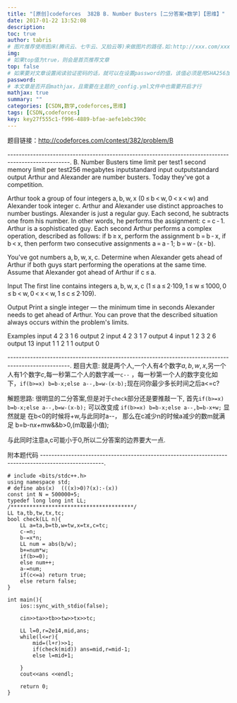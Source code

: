 ```yaml
---
title: "[原创]codeforces  382B B. Number Busters [二分答案+数学]【思维】"
date: 2017-01-22 13:52:08
description:
toc: true
author: tabris
# 图片推荐使用图床(腾讯云、七牛云、又拍云等)来做图片的路径.如:http://xxx.com/xxx.jpg
img:
# 如果top值为true，则会是首页推荐文章
top: false
# 如果要对文章设置阅读验证密码的话，就可以在设置password的值，该值必须是用SHA256加密后的密码，防止被他人识破
password:
# 本文章是否开启mathjax，且需要在主题的_config.yml文件中也需要开启才行
mathjax: true
summary: ""
categories: [CSDN,数学,codeforces,思维]
tags: [CSDN,codeforces]
key: key27f555c1-f996-4889-bfae-aefe1ebc390c
---
```


题目链接：http://codeforces.com/contest/382/problem/B

----------------------------------------------------------------------------------------------------.
B. Number Busters
time limit per test1 second
memory limit per test256 megabytes
inputstandard input
outputstandard output
Arthur and Alexander are number busters. Today they've got a competition.

Arthur took a group of four integers a, b, w, x (0 ≤ b < w, 0 < x < w) and Alexander took integer с. Arthur and Alexander use distinct approaches to number bustings. Alexander is just a regular guy. Each second, he subtracts one from his number. In other words, he performs the assignment: c = c - 1. Arthur is a sophisticated guy. Each second Arthur performs a complex operation, described as follows: if b ≥ x, perform the assignment b = b - x, if b < x, then perform two consecutive assignments a = a - 1; b = w - (x - b).

You've got numbers a, b, w, x, c. Determine when Alexander gets ahead of Arthur if both guys start performing the operations at the same time. Assume that Alexander got ahead of Arthur if c ≤ a.

Input
The first line contains integers a, b, w, x, c (1 ≤ a ≤ 2·109, 1 ≤ w ≤ 1000, 0 ≤ b < w, 0 < x < w, 1 ≤ c ≤ 2·109).

Output
Print a single integer — the minimum time in seconds Alexander needs to get ahead of Arthur. You can prove that the described situation always occurs within the problem's limits.

Examples
input
4 2 3 1 6
output
2
input
4 2 3 1 7
output
4
input
1 2 3 2 6
output
13
input
1 1 2 1 1
output
0

----------------------------------------------------------------------------------------------------.
题目大意:
就是两个人,一个人有4个数字$a,b,w,x$,另一个人有1个数字$c$,每一秒第二个人的数字减一`c--` ，每一秒第一个人的数字变化如下，`if(b>=x) b=b-x;else a--,b=w-(x-b);`现在问你最少多长时间之后a<=c?

解题思路:
很明显的二分答案,但是对于`check`部分还是要推敲一下,
首先`if(b>=x) b=b-x;else a--,b=w-(x-b);`
可以改变成 `if(b>=x) b=b-x;else a--,b=b-x+w;`
显然就是 在b<0的时候将+w,与此同时a--，
那么在c减少n的时候a减少的数m就满足  b=b-n*x+m*w&&b>0,(m取最小值);

与此同时注意a,c可能小于0,所以二分答案的边界要大一点.

附本题代码
----------------------------------------------------------------------------------------------------.
```
# include <bits/stdc++.h>
using namespace std;
# define abs(x)  (((x)>0)?(x):-(x))
const int N = 500000+5;
typedef long long int LL;
/***************************************/
LL ta,tb,tw,tx,tc;
bool check(LL n){
    LL a=ta,b=tb,w=tw,x=tx,c=tc;
    c-=n;
    b-=x*n;
    LL num = abs(b/w);
    b+=num*w;
    if(b>=0);
    else num++;
    a-=num;
    if(c<=a) return true;
    else return false;
}

int main(){
    ios::sync_with_stdio(false);

    cin>>ta>>tb>>tw>>tx>>tc;

    LL l=0,r=2e14,mid,ans;
    while(l<=r){
        mid=(l+r)>>1;
        if(check(mid)) ans=mid,r=mid-1;
        else l=mid+1;

    }
    cout<<ans <<endl;

    return 0;
}
```